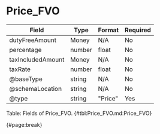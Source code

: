<!--
    ATTENTION: This file was generated via gradle!
               Do NOT manually edit this file! Any such changes will be overwritten!
-->

# Price_FVO

| Field | Type | Format | Required |
| ------- | ------- | ------- | --- |
| dutyFreeAmount | Money | N/A | No |
| percentage | number | float | No |
| taxIncludedAmount | Money | N/A | No |
| taxRate | number | float | No |
| @baseType | string | N/A | No |
| @schemaLocation | string | N/A | No |
| @type | string | "Price" | Yes |

Table: Fields of Price_FVO. {#tbl:Price_FVO.md:Price_FVO}

{#page:break}
